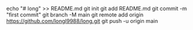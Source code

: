 echo "# long" >> README.md
git init
git add README.md
git commit -m "first commit"
git branch -M main
git remote add origin https://github.com/longl9988/long.git
git push -u origin main
